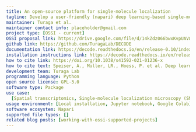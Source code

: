 ```yaml
---
title: An open-source platform for single-molecule localization
tagline: Develop a user-friendly (napari) deep learning-based single-molecule detection software.
maintainer: Turaga et al.
maintainer contact info: placeholder@gmail.com
project type: [OSSI - current]
OSSI proposal link: https://drive.google.com/file/d/14kZdz066bwxKvpUAV8-Vg41kp6KgVqxr/view
github link: https://github.com/TuragaLab/DECODE
documentation link: https://decode.readthedocs.io/en/release-0.10/index.html
installation instructions link: https://decode.readthedocs.io/en/release-0.10/installation.html
how to cite link: https://doi.org/10.1038/s41592-021-01236-x
how to cite text: Speiser, A., Müller, LR., Hoess, P. et al. Deep learning enables fast and dense single-molecule localization with high accuracy. Nature Methods 18, 1082–1090 (2021). https://doi.org/10.1038/s41592-021-01236-x
development team: Turaga Lab
programming language: Python
open source license: GPL-3.0
software type: Package
use case:
  [Spatial transcriptomics, Single-molecule localization microscopy (SMLM)]
usage environment: [Local installation, Jupyter notebook, Google Colab]
software ecosystem: Napari
supported file types: []
related blog posts: [working-with-ossi-supported-projects]
---
```

